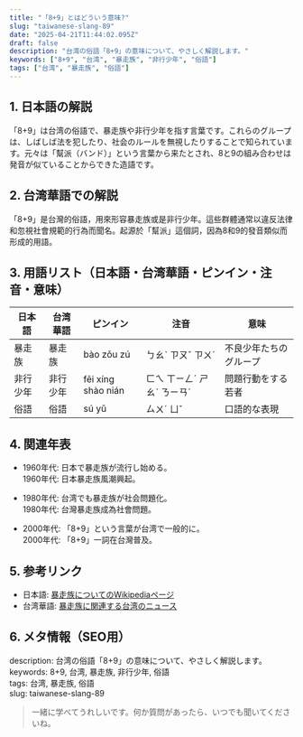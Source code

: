```yaml
---
title: "「8+9」とはどういう意味?"
slug: "taiwanese-slang-89"
date: "2025-04-21T11:44:02.095Z"
draft: false
description: "台湾の俗語「8+9」の意味について、やさしく解説します。"
keywords: ["8+9", "台湾", "暴走族", "非行少年", "俗語"]
tags: ["台湾", "暴走族", "俗語"]
---
```


## 1. 日本語の解説  
「8+9」は台湾の俗語で、暴走族や非行少年を指す言葉です。これらのグループは、しばしば法を犯したり、社会のルールを無視したりすることで知られています。元々は「幫派（バンド）」という言葉から来たとされ、8と9の組み合わせは発音が似ていることからできた造語です。 

## 2. 台湾華語での解説  
「8+9」是台灣的俗語，用來形容暴走族或是非行少年。這些群體通常以違反法律和忽視社會規範的行為而聞名。起源於「幫派」這個詞，因為8和9的發音類似而形成的用語。

## 3. 用語リスト（日本語・台湾華語・ピンイン・注音・意味）  
| 日本語 | 台湾華語 | ピンイン | 注音 | 意味 |
|---|---|---|---|---|
| 暴走族 | 暴走族 | bào zǒu zú | ㄅㄠˋ ㄗㄡˇ ㄗㄨˊ | 不良少年たちのグループ |
| 非行少年 | 非行少年 | fēi xíng shào nián | ㄈㄟ ㄒㄧㄥˊ ㄕㄠˋ ㄋㄧㄢˊ | 問題行動をする若者 |
| 俗語 | 俗語 | sú yǔ | ㄙㄨˊ ㄩˇ | 口語的な表現 |

## 4. 関連年表  
- 1960年代: 日本で暴走族が流行し始める。  
  1960年代: 日本暴走族風潮興起。

- 1980年代: 台湾でも暴走族が社会問題化。  
  1980年代: 台灣暴走族成為社會問題。

- 2000年代: 「8+9」という言葉が台湾で一般的に。  
  2000年代: 「8+9」一詞在台灣普及。

## 5. 参考リンク  
- 日本語: [暴走族についてのWikipediaページ](https://ja.wikipedia.org/wiki/暴走族)  
- 台湾華語: [暴走族に関連する台湾のニュース](https://www.ettoday.net/news/20210909/2074552.htm)

## 6. メタ情報（SEO用）  
description: 台湾の俗語「8+9」の意味について、やさしく解説します。  
keywords: 8+9, 台湾, 暴走族, 非行少年, 俗語  
tags: 台湾, 暴走族, 俗語  
slug: taiwanese-slang-89

> 一緒に学べてうれしいです。何か質問があったら、いつでも聞いてくださいね。